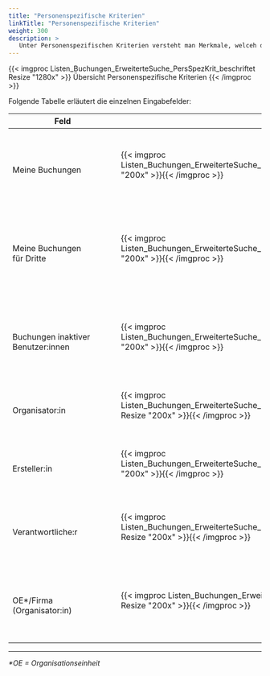 ```yaml
---
title: "Personenspezifische Kriterien"
linkTitle: "Personenspezifische Kriterien"
weight: 300
description: >
   Unter Personenspezifischen Kriterien versteht man Merkmale, welceh die erstellenden, organisierenden oder verantwortungstrangenden Personen betreffen sowie die Kostenstelle, welcher die Buchung zugeordent ist.
---
```


{{< imgproc Listen_Buchungen_ErweiterteSuche_PersSpezKrit_beschriftet Resize "1280x" >}}
Übersicht Personenspezifische Kriterien 
{{< /imgproc >}}

Folgende Tabelle erläutert die einzelnen Eingabefelder:

|<div style="width:200px">Feld</div>|<div style="width:200px"></div>|Funktion|
|---|---|---|
|</br>Meine Buchungen|{{< imgproc Listen_Buchungen_ErweiterteSuche_PersSpezKrit_Checkb1 Resize "200x" >}}{{< /imgproc >}}|</br>Aktivieren Sie diese Checkbox, um Buchungen zu finden, bei denen Sie selbst Organisator:in sind.|
|</br>Meine Buchungen </br> für Dritte|{{< imgproc Listen_Buchungen_ErweiterteSuche_PersSpezKrit_Checkb2 Resize "200x" >}}{{< /imgproc >}}|</br>Aktivieren Sie diese Checkbox, um Buchungen zu finden, die Sie zwar erstellt haben, bei denen Sie jedoch selbst nicht Organisator:in sind.|
|</br>Buchungen inaktiver </br> Benutzer:innen|{{< imgproc Listen_Buchungen_ErweiterteSuche_PersSpezKrit_Checkb3 Resize "200x" >}}{{< /imgproc >}}|</br>Aktivieren Sie diese Checkbox, um Buchungen zu finden, die von nicht mehr aktiven Mitarbeitenden getätigt wurden.|
|</br>Organisator:in|{{< imgproc Listen_Buchungen_ErweiterteSuche_PersSpezKrit_Organisator Resize "200x" >}}{{< /imgproc >}}|</br>Tragen Sie hier den Namen der Person ein, welche die Buchung organsiert.|
|</br>Ersteller:in|{{< imgproc Listen_Buchungen_ErweiterteSuche_PersSpezKrit_Ersteller Resize "200x" >}}{{< /imgproc >}}|</br>Tragen Sie hier den Namen der Person ein, welche die Buchung erstellt hat.|
|</br>Verantwortliche:r|{{< imgproc Listen_Buchungen_ErweiterteSuche_PersSpezKrit_Verantwortlicher Resize "200x" >}}{{< /imgproc >}}|</br>Tragen Sie hier den Namen der Person ein, welche die Verantwortung für die Buchung trägt.|
|</br>OE*/Firma (Organisator:in)|{{< imgproc Listen_Buchungen_ErweiterteSuche_PersSpezKrit_OE Resize "200x" >}}{{< /imgproc >}}|</br>Tragen Sie hier den Firmennamen oder den Namen der Organisationseinheit ein, für welche die organisierende Person arbeitet.|
---

_*OE = Organisationseinheit_